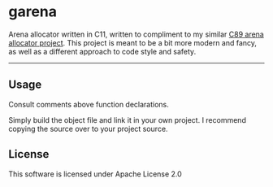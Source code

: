 # garena
Arena allocator written in C11, written to compliment to my similar [C89 arena allocator project](https://www.github.com/ccgargantua/arena-allocator). This project is meant to be a bit more modern and fancy, as well as a different approach to code style and safety.

---

## Usage
Consult comments above function declarations.

Simply build the object file and link it in your own project. I recommend copying the source over to your project source.

## License
This software is licensed under Apache License 2.0